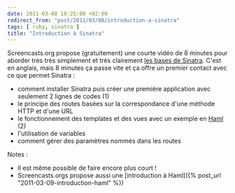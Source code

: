 ```yaml
---
date: 2011-03-08 18:25:00 +02:00
redirect_from: "post/2011/03/08/introduction-a-sinatra"
tags: [ ruby, sinatra ]
title: "Introduction à Sinatra"
---
```


Screencasts.org propose (gratuitement) une courte vidéo de 8 minutes pour
aborder très très simplement et très clairement [les
bases de Sinatra](http://screencasts.org/episodes/introduction-to-sinatra). C'est en anglais, mais 8 minutes ça passe vite et ça
offre un premier contact avec ce que permet Sinatra :

* comment installer Sinatra puis créer une première application avec
seulement 2 lignes de codes (1)
* le principe des routes basées sur la correspondance d'une méthode HTTP et
d'une URL
* le fonctionnement des templates et des vues avec un exemple en [Haml](http://haml-lang.com/) (2)
* l'utilisation de variables
* comment gérer des paramètres nommés dans les routes

Notes :

* Il est même possible de faire encore plus court !
* Screencasts.orgs propose aussi une [introduction à Haml]({% post_url "2011-03-09-introduction-haml" %})
